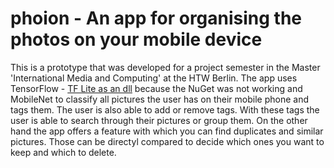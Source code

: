 # phoion - An app for organising the photos on your mobile device

This is a prototype that was developed for a project semester in the Master 'International Media and Computing' at the HTW Berlin.
The app uses TensorFlow - [TF Lite as an dll](https://github.com/m-glock/TensorflowBindingXamarin) because the NuGet was not working and MobileNet to classify all pictures the user has on their mobile phone and tags them. The user is also able to add or remove tags. With these tags the user is able to search through their pictures or group them. On the other hand the app offers a feature with which you can find duplicates and similar pictures. Those can be directyl compared to decide which ones you want to keep and which to delete.
